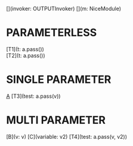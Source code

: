 [](invoker: OUTPUTInvoker)
[](m: NiceModule)
# PARAMETERLESS
[T1](t: a.pass())  
[T2](t: a.pass())

# SINGLE PARAMETER
[A](v:v) [T3](test: a.pass(v))

# MULTI PARAMETER
[B](v: v) [C](variable: v2) [T4](test: a.pass(v, v2))
